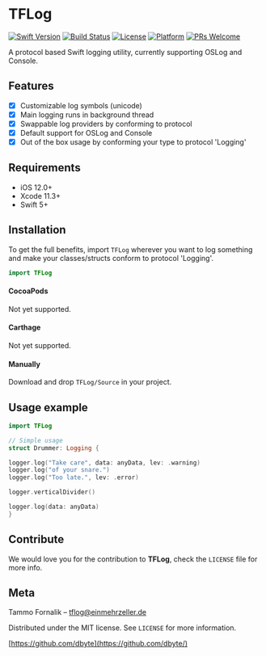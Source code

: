 # TFLog

[![Swift Version][swift-image]][swift-url]
[![Build Status][travis-image]][travis-url]
[![License][license-image]][license-url]
[![Platform](https://img.shields.io/cocoapods/p/LFAlertController.svg?style=flat)](https://img.shields.io/cocoapods/p/LFAlertController.svg?style=flat)
[![PRs Welcome](https://img.shields.io/badge/PRs-welcome-brightgreen.svg?style=flat-square)](http://makeapullrequest.com)

A protocol based Swift logging utility, currently supporting OSLog and Console.

<!--![](header.png) -->

## Features

- [x] Customizable log symbols (unicode)
- [x] Main logging runs in background thread
- [x] Swappable log providers by conforming to protocol
- [x] Default support for OSLog and Console
- [x] Out of the box usage by conforming your type to protocol 'Logging'

## Requirements

- iOS 12.0+
- Xcode 11.3+
- Swift 5+

## Installation

To get the full benefits, import `TFLog` wherever you want to log something and make your classes/structs conform
to protocol 'Logging'.

``` swift
import TFLog
```

#### CocoaPods
Not yet supported.


#### Carthage
Not yet supported.


#### Manually
Download and drop ```TFLog/Source``` in your project.  

## Usage example

```swift
import TFLog

// Simple usage
struct Drummer: Logging {

logger.log("Take care", data: anyData, lev: .warning)
logger.log("of your snare.")
logger.log("Too late.", lev: .error)

logger.verticalDivider()

logger.log(data: anyData)
}
```

## Contribute

We would love you for the contribution to **TFLog**, check the ``LICENSE`` file for more info.

## Meta

Tammo Fornalik – tflog@einmehrzeller.de

Distributed under the MIT license. See ``LICENSE`` for more information.

[https://github.com/dbyte](https://github.com/dbyte/)

[swift-image]:https://img.shields.io/badge/swift-5.0-orange.svg
[swift-url]: https://swift.org/
[license-image]: https://img.shields.io/badge/License-MIT-blue.svg
[license-url]: LICENSE
[travis-image]: https://travis-ci.com/dbyte/TFLog.svg?branch=master
[travis-url]: https://travis-ci.com/dbyte/TFLog
